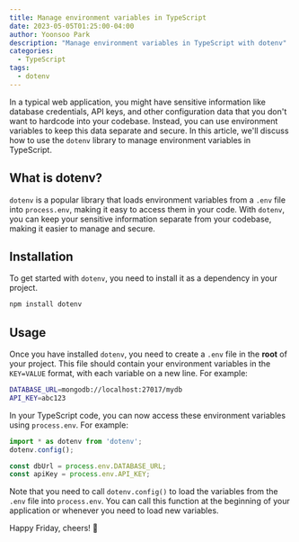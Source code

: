 ```yaml
---
title: Manage environment variables in TypeScript
date: 2023-05-05T01:25:00-04:00
author: Yoonsoo Park
description: "Manage environment variables in TypeScript with dotenv"
categories:
  - TypeScript
tags:
  - dotenv
---
```


In a typical web application, you might have sensitive information like database credentials, API keys, and other configuration data that you don't want to hardcode into your codebase. Instead, you can use environment variables to keep this data separate and secure. In this article, we'll discuss how to use the `dotenv` library to manage environment variables in TypeScript.

## What is dotenv?
`dotenv` is a popular library that loads environment variables from a `.env` file into `process.env`, making it easy to access them in your code. With `dotenv`, you can keep your sensitive information separate from your codebase, making it easier to manage and secure.

## Installation
To get started with `dotenv`, you need to install it as a dependency in your project. 
```sh
npm install dotenv
```
## Usage
Once you have installed `dotenv`, you need to create a `.env` file in the **root** of your project. This file should contain your environment variables in the `KEY=VALUE` format, with each variable on a new line. 
For example:

```sh
DATABASE_URL=mongodb://localhost:27017/mydb
API_KEY=abc123
```

In your TypeScript code, you can now access these environment variables using `process.env`. 
For example:

```ts
import * as dotenv from 'dotenv';
dotenv.config();

const dbUrl = process.env.DATABASE_URL;
const apiKey = process.env.API_KEY;
```

Note that you need to call `dotenv.config()` to load the variables from the `.env` file into `process.env`. You can call this function at the beginning of your application or whenever you need to load new variables.

Happy Friday, cheers! 🍺
